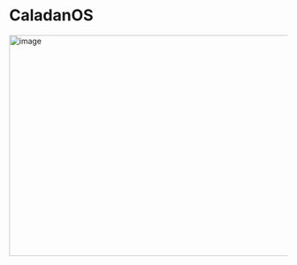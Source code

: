 # CaladanOS

<img width="720" height="400" alt="image" src="https://github.com/user-attachments/assets/c6272597-a75c-49d9-80b6-852d9bbd8cbf" />
